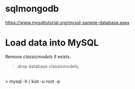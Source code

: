 # sqlmongodb

https://www.mysqltutorial.org/mysql-sample-database.aspx

# Load data into MySQL

Remove *classicmodels* if exists.

> drop database classicmodels;<br>
<br>
>  mysql -h /<host name/> kist -u root -p <db.orig/mysqlsampledatabase.sql 
